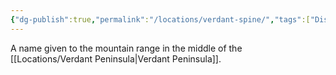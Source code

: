 ```yaml
---
{"dg-publish":true,"permalink":"/locations/verdant-spine/","tags":["Display"],"updated":"2025-06-10T19:04:12.010+01:00"}
---
```


A name given to the mountain range in the middle of the [[Locations/Verdant Peninsula\|Verdant Peninsula]].
